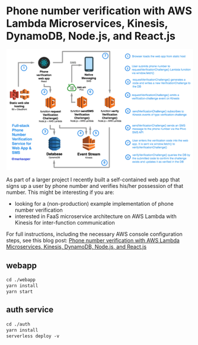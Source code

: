 # Phone number verification with AWS Lambda Microservices, Kinesis, DynamoDB, Node.js, and React.js

![AWS Lambda + CloudFront + Kinesis + DynamoDB architecture — phone number verification Web App & SMS](docs/phone-verification.png)

As part of a larger project I recently built a self-contained web app that signs up a user by phone number and verifies his/her possession of that number. This might be interesting if you are:
- looking for a (non-production) example implementation of phone number verification
- interested in FaaS microservice architecture on AWS Lambda with Kinesis for inter-function communication

For full instructions, including the necessary AWS console configuration steps, see this blog post: [Phone number verification with AWS Lambda Microservices, Kinesis, DynamoDB, Node.js, and React.js](https://medium.com/@marksoper/Phone-number)

## webapp

```
cd ./webapp
yarn install
yarn start
```

## auth service

```
cd ./auth
yarn install
serverless deploy -v
```